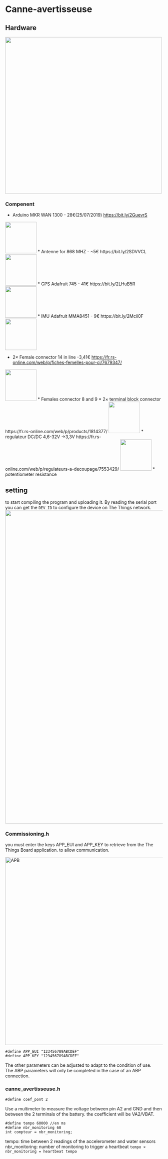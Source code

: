 # Canne-avertisseuse
## Hardware
<img src=https://user-images.githubusercontent.com/32598441/61876867-1e945d80-aeee-11e9-9c76-71c7ecac0d3f.png width="500" />

### Compenent







* Arduino MKR WAN 1300 - 28€(25/07/2019) https://bit.ly/2GuevrS
<img src=https://user-images.githubusercontent.com/32598441/61883824-679ede80-aefb-11e9-8246-e1c03fb2b4e8.jpg width="100" />
* Antenne for 868 MHZ - ~5€ https://bit.ly/2SDVVCL
<img src=https://user-images.githubusercontent.com/32598441/61883832-6a99cf00-aefb-11e9-862d-c804beff6443.jpg width="100" />
* GPS Adafruit 745 - 41€  https://bit.ly/2LHuB5R
<img src=https://user-images.githubusercontent.com/32598441/61883842-6e2d5600-aefb-11e9-97ed-8e78c9d13dd1.jpg width="100" />
* IMU Adafruit MMA8451 - 9€ https://bit.ly/2Mcii0F
<img src=https://user-images.githubusercontent.com/32598441/61883851-71284680-aefb-11e9-8e40-f462b3d68d67.jpg width="100" />

* 2× Female connector 14 in line -3,41€ https://fr.rs-online.com/web/p/fiches-femelles-pour-ci/7679347/ 
<img src=https://user-images.githubusercontent.com/32598441/61883903-8a30f780-aefb-11e9-9f2b-a45f07767ee2.jpg width="100" />
* Females connector 8 and 9 
* 2× terminal block connector https://fr.rs-online.com/web/p/products/1814377/
<img src=https://user-images.githubusercontent.com/32598441/61883918-8ef5ab80-aefb-11e9-98b9-c4e7c0803b27.jpg width="100" />
* regulateur DC/DC 4,6-32V ->3,3V https://fr.rs-online.com/web/p/regulateurs-a-decoupage/7553429/
<img src=https://user-images.githubusercontent.com/32598441/61883931-9321c900-aefb-11e9-8f70-7ebc4981d139.jpg width="100" />
* potentiometer resistance

## setting
to start compiling the program and uploading it. By reading the serial port you can get the ```DEV_ID``` to configure the device on The Things network.
<img src=https://user-images.githubusercontent.com/32598441/61884466-9073a380-aefc-11e9-9db9-392b89730151.PNG width="1000" />

### Commissioning.h
you must enter the keys APP_EUI and APP_KEY to retrieve from the The Things Board application.
to allow communication.

<img width="600" alt="APB" src="https://user-images.githubusercontent.com/32598441/61884974-5f47a300-aefd-11e9-8f04-65e8a9a95f3b.PNG">

```
#define APP_EUI "123456789ABCDEF"
#define APP_KEY "123456789ABCDEF"
```

The other parameters can be adjusted to adapt to the condition of use.   
The ABP parameters will only be completed in the case of an ABP connection. 
### canne_avertisseuse.h
```
#define coef_pont 2
```
Use a multimeter to measure the voltage between pin A2 and GND and then between the 2 terminals of the battery. the coefficient will be VA2/VBAT.
```
#define tempo 60000 //en ms
#define nbr_monitoring 60
int compteur = nbr_monitoring;
```
tempo: time between 2 readings of the accelerometer and water sensors
nbr_monitoring: number of monitoring to trigger a heartbeat 
```tempo × nbr_monitoring = heartbeat tempo```





